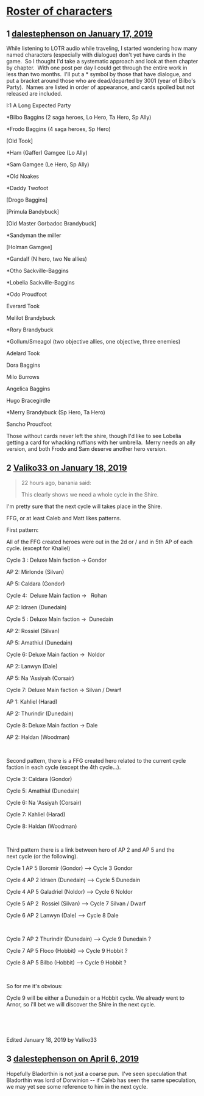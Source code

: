 # [Roster of characters](https://community.fantasyflightgames.com/topic/289352-roster-of-characters/)

## 1 [dalestephenson on January 17, 2019](https://community.fantasyflightgames.com/topic/289352-roster-of-characters/?do=findComment&comment=3594515)

While listening to LOTR audio while traveling, I started wondering how many named characters (especially with dialogue) don't yet have cards in the game.  So I thought I'd take a systematic approach and look at them chapter by chapter.  With one post per day I could get through the entire work in less than two months.  I'll put a * symbol by those that have dialogue, and put a bracket around those who are dead/departed by 3001 (year of Bilbo's Party).  Names are listed in order of appearance, and cards spoiled but not released are included.

I:1 A Long Expected Party

*Bilbo Baggins (2 saga heroes, Lo Hero, Ta Hero, Sp Ally)

*Frodo Baggins (4 saga heroes, Sp Hero)

[Old Took]

*Ham (Gaffer) Gamgee (Lo Ally)

*Sam Gamgee (Le Hero, Sp Ally)

*Old Noakes

*Daddy Twofoot

[Drogo Baggins]

[Primula Bandybuck]

[Old Master Gorbadoc Brandybuck]

*Sandyman the miller

[Holman Gamgee]

*Gandalf (N hero, two Ne allies)

*Otho Sackville-Baggins

*Lobelia Sackville-Baggins

*Odo Proudfoot

Everard Took

Melilot Brandybuck

*Rory Brandybuck

*Gollum/Smeagol (two objective allies, one objective, three enemies)

Adelard Took

Dora Baggins

Milo Burrows

Angelica Baggins

Hugo Bracegirdle

*Merry Brandybuck (Sp Hero, Ta Hero)

Sancho Proudfoot

Those without cards never left the shire, though I'd like to see Lobelia getting a card for whacking ruffians with her umbrella.  Merry needs an ally version, and both Frodo and Sam deserve another hero version.

## 2 [Valiko33 on January 18, 2019](https://community.fantasyflightgames.com/topic/289352-roster-of-characters/?do=findComment&comment=3595896)

> 22 hours ago, banania said:
> 
> This clearly shows we need a whole cycle in the Shire.

I'm pretty sure that the next cycle will takes place in the Shire.

FFG, or at least Caleb and Matt likes patterns.

First pattern: 

All of the FFG created heroes were out in the 2d or / and in 5th AP of each cycle. (except for Khaliel)

Cycle 3 : Deluxe Main faction -> Gondor

AP 2: Mirlonde (Silvan)

AP 5: Caldara (Gondor)

Cycle 4:  Deluxe Main faction ->   Rohan

AP 2: Idraen (Dunedain)

Cycle 5 : Deluxe Main faction ->  Dunedain

AP 2: Rossiel (Silvan)

AP 5: Amathiul (Dunedain)

Cycle 6: Deluxe Main faction ->  Noldor

AP 2: Lanwyn (Dale)

AP 5: Na 'Assiyah (Corsair)

Cycle 7: Deluxe Main faction -> Silvan / Dwarf 

AP 1: Kahliel (Harad)

AP 2: Thurindir (Dunedain)

Cycle 8: Deluxe Main faction -> Dale

AP 2: Haldan (Woodman)

 

Second pattern, there is a FFG created hero related to the current cycle faction in each cycle (except the 4th cycle...).

Cycle 3: Caldara (Gondor)

Cycle 5: Amathiul (Dunedain)

Cycle 6: Na 'Assiyah (Corsair)

Cycle 7: Kahliel (Harad)

Cycle 8: Haldan (Woodman)

 

Third pattern there is a link between hero of AP 2 and AP 5 and the next cycle (or the following).

Cycle 1 AP 5 Boromir (Gondor) --> Cycle 3 Gondor

Cycle 4 AP 2 Idraen (Dunedain) --> Cycle 5 Dunedain

Cycle 4 AP 5 Galadriel (Noldor) --> Cycle 6 Noldor

Cycle 5 AP 2  Rossiel (Silvan) --> Cycle 7 Silvan / Dwarf

Cycle 6 AP 2 Lanwyn (Dale) --> Cycle 8 Dale 

 

Cycle 7 AP 2 Thurindir (Dunedain) --> Cycle 9 Dunedain ? 

Cycle 7 AP 5 Floco (Hobbit) --> Cycle 9 Hobbit ? 

Cycle 8 AP 5 Bilbo (Hobbit) --> Cycle 9 Hobbit ? 

 

So for me it's obvious:

Cycle 9 will be either a Dunedain or a Hobbit cycle. We already went to Arnor, so i'll bet we will discover the Shire in the next cycle.

  

 

Edited January 18, 2019 by Valiko33

## 3 [dalestephenson on April 6, 2019](https://community.fantasyflightgames.com/topic/289352-roster-of-characters/?do=findComment&comment=3669988)

Hopefully Bladorthin is not just a coarse pun.  I've seen speculation that Bladorthin was lord of Dorwinion -- if Caleb has seen the same speculation, we may yet see some reference to him in the next cycle.

